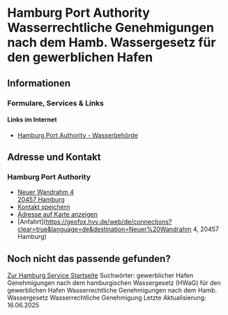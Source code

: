 # Hamburg Port Authority Wasserrechtliche Genehmigungen nach dem Hamb. Wassergesetz für den gewerblichen Hafen

## Informationen

### Formulare, Services & Links

#### Links im Internet
* [Hamburg Port Authority - Wasserbehörde](https://www.hamburg-port-authority.de/de/wasser)

## Adresse und Kontakt

### Hamburg Port Authority
* [Neuer Wandrahm 4   
  20457 Hamburg](#)
* [Kontakt speichern](//iason.hamburg.de/befi/info/vcard/11282687/ "Kontakt speichern")
* [Adresse auf Karte anzeigen](#)
* [Anfahrt](https://geofox.hvv.de/web/de/connections?clear=true&language=de&destination=Neuer%20Wandrahm 4, 20457 Hamburg)

## Noch nicht das passende gefunden?
 [Zur Hamburg Service Startseite](/service/)
Suchwörter: gewerblicher Hafen Genehmigungen nach dem hamburgischen Wassergesetz (HWaG) für den gewerblichen Hafen Wasserrechtliche Genehmigungen nach dem Hamb. Wassergesetz Wasserrechtliche Genehmigung
Letzte Aktualisierung: 16.06.2025